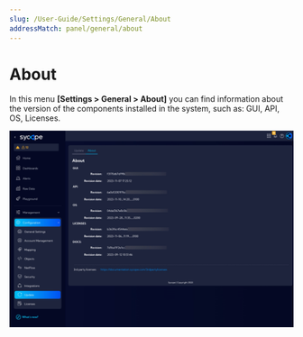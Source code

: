 ```yaml
---
slug: /User-Guide/Settings/General/About
addressMatch: panel/general/about
---
```


# About

In this menu  **[Settings > General > About]** you can find information about the version of the components installed in the system, such as: GUI, API, OS, Licenses.

![image-20231116085306281](assets_About/image-20231116085306281.png)













